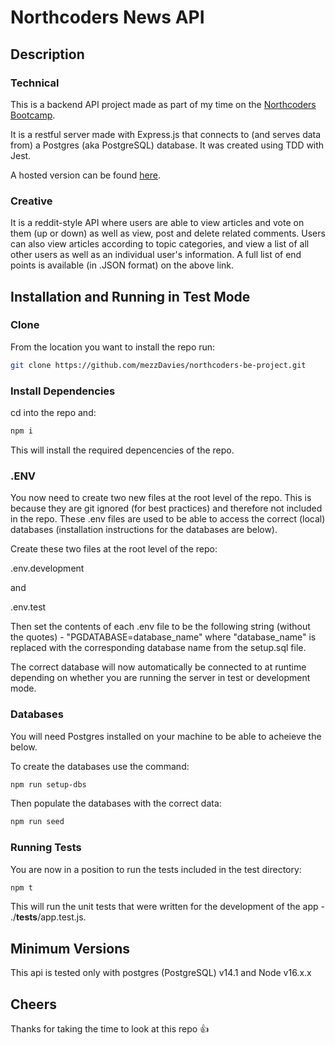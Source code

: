 # Northcoders News API

## Description

### Technical

This is a backend API project made as part of my time on the [Northcoders Bootcamp](https://northcoders.com).

It is a restful server made with Express.js that connects to (and serves data from) a Postgres (aka PostgreSQL) database. It was created using TDD with Jest.

A hosted version can be found [here](https://nc-news-mezz-davies.herokuapp.com/api/).

### Creative

It is a reddit-style API where users are able to view articles and vote on them (up or down) as well as view, post and delete related comments. Users can also view articles according to topic categories, and view a list of all other users as well as an individual user's information. A full list of end points is available (in .JSON format) on the above link.

## Installation and Running in Test Mode

### Clone

From the location you want to install the repo run:

```bash
git clone https://github.com/mezzDavies/northcoders-be-project.git
```

### Install Dependencies

cd into the repo and:

```bash
npm i
```

This will install the required depencencies of the repo.

### .ENV

You now need to create two new files at the root level of the repo. This is because they are git ignored (for best practices) and therefore not included in the repo. These .env files are used to be able to access the correct (local) databases (installation instructions for the databases are below).

Create these two files at the root level of the repo:

.env.development

and

.env.test

Then set the contents of each .env file to be the following string (without the quotes) - "PGDATABASE=database_name" where "database_name" is replaced with the corresponding database name from the setup.sql file.

The correct database will now automatically be connected to at runtime depending on whether you are running the server in test or development mode.

### Databases

You will need Postgres installed on your machine to be able to acheieve the below.

To create the databases use the command:

```bash
npm run setup-dbs
```

Then populate the databases with the correct data:

```bash
npm run seed
```

### Running Tests

You are now in a position to run the tests included in the test directory:

```bash
npm t
```

This will run the unit tests that were written for the development of the app - ./**tests**/app.test.js.

## Minimum Versions

This api is tested only with postgres (PostgreSQL) v14.1 and Node v16.x.x

## Cheers

Thanks for taking the time to look at this repo 👍
